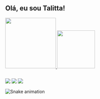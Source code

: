 ## Olá, eu sou Talitta! 

 <div>
  <a href="https://github.com/talittagalvao">
  <img height="160em" src="https://github-readme-stats.vercel.app/api?username=talittagalvao&show_icons=true&theme=dracula&include_all_commits=true&count_private=true"/>
  <img height="120em" src="https://github-readme-stats.vercel.app/api/top-langs/?username=talittagalvao&layout=compact&langs_count=7&theme=dracula"/>
</div>

  ##
 
<div> 
  <a href="https://instagram.com/talittagalvao" target="_blank"><img src="https://img.shields.io/badge/-Instagram-%23E4405F?style=for-the-badge&logo=instagram&logoColor=white" target="_blank"></a>
  <a href = "mailto:oliveira.talitta@gmail.com"><img src="https://img.shields.io/badge/-Gmail-%23333?style=for-the-badge&logo=gmail&logoColor=white" target="_blank"></a>
  <a href="https://www.linkedin.com/in/talitta-galvao" target="_blank"><img src="https://img.shields.io/badge/-LinkedIn-%230077B5?style=for-the-badge&logo=linkedin&logoColor=white" target="_blank"></a> 
 
  ![Snake animation](https://github.com/talittagalvao/rafaballerini/blob/output/github-contribution-grid-snake.svg)
 
</div>

